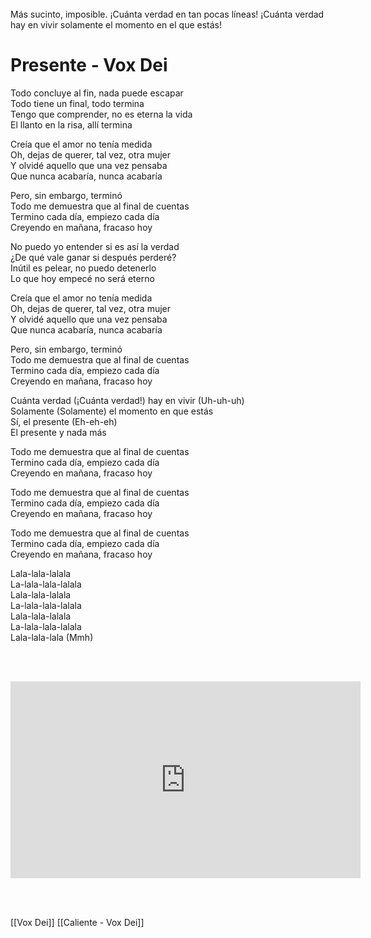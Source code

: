 
<br><br>


<div class="song-lyrics">
  <span>Todo</span> <span>concluye</span> <span>al</span> <span>fin,</span> <span>nada</span> <span>puede</span> <span>escapar</span><br>
  <span>Todo</span> <span>tiene</span> <span>un</span> <span>final,</span> <span>todo</span> <span>termina</span><br>
</div>

<style>
.song-lyrics span {
  display: inline-block;
  opacity: 0;
  animation: fadeIn 1s forwards;
  font-size: 2rem;
  font-weight: 1
  
}
.song-lyrics span:nth-child(1) { animation-delay: 0.5s; }
.song-lyrics span:nth-child(2) { animation-delay: 1s; }
.song-lyrics span:nth-child(3) { animation-delay: 1.5s; }
.song-lyrics span:nth-child(4) { animation-delay: 2s; }
.song-lyrics span:nth-child(5) { animation-delay: 2.5s; }
.song-lyrics span:nth-child(6) { animation-delay: 3s; }
.song-lyrics span:nth-child(7) { animation-delay: 3.5s; }
.song-lyrics span:nth-child(8) { animation-delay: 4s; }
.song-lyrics span:nth-child(9) { animation-delay: 4.5s; }
.song-lyrics span:nth-child(10) { animation-delay: 5s; }
.song-lyrics span:nth-child(11) { animation-delay: 5.5s; }
.song-lyrics span:nth-child(12) { animation-delay: 6s; }
.song-lyrics span:nth-child(13) { animation-delay: 6.5s; }
.song-lyrics span:nth-child(14) { animation-delay: 7.5s; }

@keyframes fadeIn {
  from { opacity: 0; transform: translateY(10px); }
  to { opacity: 1; transform: translateY(0); }
}
</style>

<br><br><br><br><br><br><br><br><br><br><br><br><br><br>
<br><br><br><br><br><br><br><br><br><br><br><br><br><br>
<br><br><br><br><br><br><br><br><br><br><br><br><br><br>



Más sucinto, imposible. ¡Cuánta verdad en tan pocas líneas! ¡Cuánta verdad hay en vivir solamente el momento en el que estás! 




# Presente - Vox Dei

Todo concluye al fin, nada puede escapar  
Todo tiene un final, todo termina  
Tengo que comprender, no es eterna la vida  
El llanto en la risa, allí termina  

Creía que el amor no tenía medida  
Oh, dejas de querer, tal vez, otra mujer  
Y olvidé aquello que una vez pensaba  
Que nunca acabaría, nunca acabaría  

Pero, sin embargo, terminó  
Todo me demuestra que al final de cuentas  
Termino cada día, empiezo cada día  
Creyendo en mañana, fracaso hoy  

No puedo yo entender si es así la verdad  
¿De qué vale ganar si después perderé?  
Inútil es pelear, no puedo detenerlo  
Lo que hoy empecé no será eterno  

Creía que el amor no tenía medida  
Oh, dejas de querer, tal vez, otra mujer  
Y olvidé aquello que una vez pensaba  
Que nunca acabaría, nunca acabaría  

Pero, sin embargo, terminó  
Todo me demuestra que al final de cuentas  
Termino cada día, empiezo cada día  
Creyendo en mañana, fracaso hoy  

Cuánta verdad (¡Cuánta verdad!) hay en vivir (Uh-uh-uh)  
Solamente (Solamente) el momento en que estás  
Sí, el presente (Eh-eh-eh)  
El presente y nada más  

Todo me demuestra que al final de cuentas  
Termino cada día, empiezo cada día  
Creyendo en mañana, fracaso hoy  

Todo me demuestra que al final de cuentas  
Termino cada día, empiezo cada día  
Creyendo en mañana, fracaso hoy  

Todo me demuestra que al final de cuentas  
Termino cada día, empiezo cada día  
Creyendo en mañana, fracaso hoy  

Lala-lala-lalala  
La-lala-lala-lalala  
Lala-lala-lalala  
La-lala-lala-lalala  
Lala-lala-lalala  
La-lala-lala-lalala  
Lala-lala-lala (Mmh)


<br><br>

  <iframe width="560" height="315" src="https://www.youtube-nocookie.com/embed/HVVFZPpkKLE?si=kJfNVoYu9cSpcea7" title="YouTube video player" frameborder="0" allow="accelerometer; autoplay; clipboard-write; encrypted-media; gyroscope; picture-in-picture; web-share" referrerpolicy="strict-origin-when-cross-origin" allowfullscreen></iframe>


<br><br>


[[Vox Dei]]
[[Caliente - Vox Dei]]
